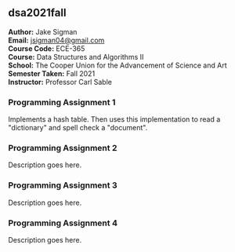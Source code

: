 ## dsa2021fall

**Author:** Jake Sigman  
**Email:** <jsigman04@gmail.com>  
**Course Code:** ECE-365  
**Course:** Data Structures and Algorithms II  
**School:** The Cooper Union for the Advancement of Science and Art  
**Semester Taken:** Fall 2021  
**Instructor:** Professor Carl Sable  


### Programming Assignment 1
Implements a hash table. Then uses this implementation to read a "dictionary" and spell check a "document". 

### Programming Assignment 2
Description goes here.

### Programming Assignment 3
Description goes here.

### Programming Assignment 4
Description goes here.
